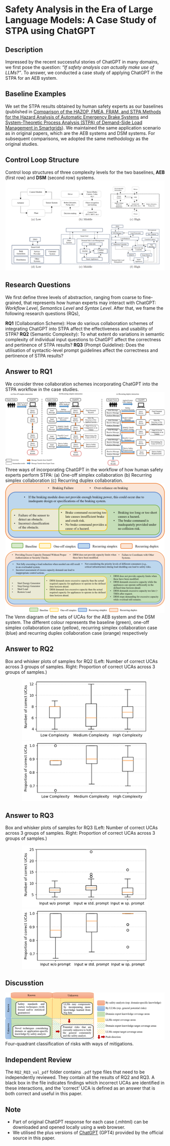 # Safety Analysis in the Era of Large Language Models: A Case Study of STPA using ChatGPT

## Description
Impressed by the recent successful stories of ChatGPT in many domains, we first pose the question: *“If safety analysis can actually make use of LLMs?”*. To answer, we conducted a case study of applying ChatGPT in the STPA for an AEB system.

## Baseline Examples
We set the STPA results obtained by human safety experts as our baselines (published in [Comparison of the HAZOP, FMEA, FRAM, and STPA Methods for the Hazard Analysis of Automatic Emergency Brake Systems](https://asmedigitalcollection.asme.org/risk/article-abstract/8/3/031104/1115198/Comparison-of-the-HAZOP-FMEA-FRAM-and-STPA-Methods?redirectedFrom=fulltext) and [System-Theoretic Process Analysis (STPA) of Demand-Side Load Management in Smartgrids](https://www.researchgate.net/publication/364818821_STAMP_Workshop_2018_MIT_Partnership_for_Systems_Approaches_to_Safety_and_Security_PSASS_System-Theoretic_Process_Analysis_STPA_of_Demand-Side_Load_Management_in_Smartgrids)). 
We maintained the same application scenario as in original papers, which are the AEB systems and DSM systems. For subsequent comparisons, we adopted the same methodology as the original studies.

## Control Loop Structure
Control loop structures of three complexity levels for the two baselines, **AEB** (first row) and **DSM** (second row) systems.
![Image text](https://github.com/YiQi0318/ChatGPT-STPA/blob/main/IMG/new44.png)

## Research Questions
We first define three levels of abstraction, ranging from coarse to fine-grained, that represents how human experts may interact with ChatGPT: *Workflow Level*, *Semantics Level* and *Syntax Level*. After that, we frame the following research questions (RQs),

**RQ1** (Collaboration Scheme): How do various collaboration schemes of integrating ChatGPT into STPA affect the effectiveness and usability of STPA?
**RQ2** (Semantic Complexity): To what extent do variations in semantic complexity of individual input questions to ChatGPT affect the correctness and pertinence of STPA results?
**RQ3** (Prompt Guideline): Does the utilisation of syntactic-level prompt guidelines affect the correctness and pertinence of STPA results?

## Answer to RQ1 
We consider three collaboration schemes  incorporating ChatGPT into the STPA workflow in the case studies.
![Image text](https://github.com/YiQi0318/ChatGPT-STPA/blob/main/IMG/new7.png)
Three ways of incorporating ChatGPT in the workflow of how human safety experts perform STPA: (a) One-off simplex collaboration (b) Recurring simplex collaboration (c) Recurring duplex collaboration.
![Image text](https://github.com/YiQi0318/ChatGPT-STPA/blob/main/IMG/new31.png)
![Image text](https://github.com/YiQi0318/ChatGPT-STPA/blob/main/IMG/new32.png)
The Venn diagram of the sets of UCAs for the AEB system and the DSM system. The different colour represents the baseline (green), one-off simplex collaboration case (yellow), recurring simplex collaboration case (blue) and recurring duplex collaboration case (orange) respectively

## Answer to RQ2 
Box and whisker plots of samples for RQ2 (Left: Number of correct UCAs across 3 groups of samples. Right: Proportion of correct UCAs across 3 groups of samples.)

<p align="center">
<img src = "https://github.com/YiQi0318/ChatGPT-STPA/blob/main/IMG/new33.png" width = "400"><img src = "https://github.com/YiQi0318/ChatGPT-STPA/blob/main/IMG/new34.png" width = "400">
</p>

## Answer to RQ3 
Box and whisker plots of samples for RQ3 (Left: Number of correct UCAs across 3 groups of samples. Right: Proportion of correct UCAs across 3 groups of samples.)

<p align="center">
<img src = "https://github.com/YiQi0318/ChatGPT-STPA/blob/main/IMG/new43.png" width = "400"><img src = "https://github.com/YiQi0318/ChatGPT-STPA/blob/main/IMG/new42.png" width = "400">
</p>

## Discusstion
![Image text](https://raw.githubusercontent.com/YiQi0318/ChatGPT-STPA/main/IMG/fig4.png)
Four-quadrant classification of risks with ways of mitigations.

## Independent Review
The `RQ2_RQ3_val_pdf` folder contains `.pdf` type files that need to be independently reviewed. They contain all the results of RQ2 and RQ3. A black box in the file indicates findings which incorrect UCAs are identified in these interactions, and the 'correct' UCA is defined as an answer that is both correct and useful in this paper.

## Note
* Part of original ChatGPT response for each case (.mhtml) can be downloaded and opened locally using a web browser.
* We utilised the plus versions of [ChatGPT](https://openai.com/blog/chatgpt) (GPT4) provided by the official source in this paper.
